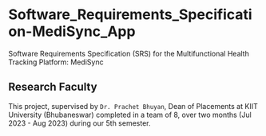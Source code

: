 # Software_Requirements_Specification-MediSync_App
Software Requirements Specification (SRS) for the Multifunctional Health Tracking Platform: MediSync

## Research Faculty

This project, supervised by `Dr. Prachet Bhuyan`, Dean of Placements at KIIT University (Bhubaneswar) completed in a team of 8, over two months (Jul 2023 - Aug 2023) during our 5th semester.


